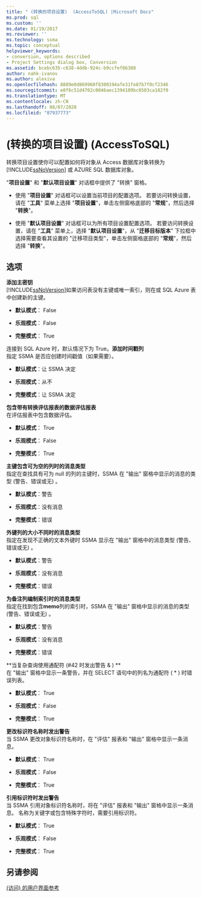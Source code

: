 ```yaml
---
title: " (转换的项目设置)  (AccessToSQL) |Microsoft Docs"
ms.prod: sql
ms.custom: ''
ms.date: 01/19/2017
ms.reviewer: ''
ms.technology: ssma
ms.topic: conceptual
helpviewer_keywords:
- conversion, options described
- Project Settings dialog box, Conversion
ms.assetid: bcebc635-c638-4ddb-924c-b9ccfef86388
author: nahk-ivanov
ms.author: alexiva
ms.openlocfilehash: 8889e0d869960f8300194afe31fe87b7f0cf2346
ms.sourcegitcommit: e8f6c51d4702c0046aec1394109bc0503ca182f0
ms.translationtype: MT
ms.contentlocale: zh-CN
ms.lasthandoff: 08/07/2020
ms.locfileid: "87937773"
---
```

# <a name="project-settings-conversion-accesstosql"></a> (转换的项目设置)  (AccessToSQL) 
转换项目设置使你可以配置如何将对象从 Access 数据库对象转换为 [!INCLUDE[ssNoVersion](../../includes/ssnoversion-md.md)] 或 AZURE SQL 数据库对象。  
  
"**项目设置**" 和 "**默认项目设置**" 对话框中提供了 "转换" 窗格。  
  
-   使用 "**项目设置**" 对话框可以设置当前项目的配置选项。 若要访问转换设置，请在 "**工具**" 菜单上选择 "**项目设置**"，单击左侧窗格底部的 "**常规**"，然后选择 "**转换**"。  
  
-   使用 "**默认项目设置**" 对话框可以为所有项目设置配置选项。 若要访问转换设置，请在 "**工具**" 菜单上，选择 "**默认项目设置**"，从 "**迁移目标版本**" 下拉框中选择需要查看其设置的 "迁移项目类型"，单击左侧窗格底部的 "**常规**"，然后选择 "**转换**"。  
  
## <a name="options"></a>选项  
**添加主密钥**  
[!INCLUDE[ssNoVersion](../../includes/ssnoversion-md.md)]如果访问表没有主键或唯一索引，则在或 SQL Azure 表中创建新的主键。  
  
-   **默认模式**： False  
  
-   **乐观模式**： False  
  
-   **完整模式**： True  
  
连接到 SQL Azure 时，默认情况下为 True。**添加时间戳列**  
指定 SSMA 是否应创建时间戳值（如果需要）。  
  
-   **默认模式**：让 SSMA 决定  
  
-   **乐观模式**：从不  
  
-   **完整模式**：让 SSMA 决定  
  
**包含带有转换评估报表的数据评估报表**  
在评估报表中包含数据评估。  
  
-   **默认模式**： True  
  
-   **乐观模式**： False  
  
-   **完整模式**： True  
  
**主键包含可为空的列时的消息类型**  
指定在查找具有可为 null 的列的主键时，SSMA 在 "输出" 窗格中显示的消息的类型 (警告、错误或无) 。  
  
-   **默认模式**：警告  
  
-   **乐观模式**：没有消息  
  
-   **完整模式**：错误  
  
**外键列的大小不同时的消息类型**  
指定在发现不正确的文本外键时 SSMA 显示在 "输出" 窗格中的消息类型 (警告、错误或无) 。  
  
-   **默认模式**：警告  
  
-   **乐观模式**：没有消息  
  
-   **完整模式**：错误  
  
**为备注列编制索引时的消息类型**  
指定在找到包含**memo**列的索引时，SSMA 在 "输出" 窗格中显示的消息的类型 (警告、错误或无) 。  
  
-   **默认模式**：警告  
  
-   **乐观模式**：没有消息  
  
-   **完整模式**：错误  
  
**当复杂查询使用通配符 (#42 时发出警告 \& ) **  
在 "输出" 窗格中显示一条警告，并在 SELECT 语句中的列名为通配符 ( * ) 时错误列表。  
  
-   **默认模式**： True  
  
-   **乐观模式**： False  
  
-   **完整模式**： True  
  
**更改标识符名称时发出警告**  
当 SSMA 更改对象标识符名称时，在 "评估" 报表和 "输出" 窗格中显示一条消息。  
  
-   **默认模式**： True  
  
-   **乐观模式**： False  
  
-   **完整模式**： True  
  
**引用标识符时发出警告**  
当 SSMA 引用对象标识符名称时，将在 "评估" 报表和 "输出" 窗格中显示一条消息。 名称为关键字或包含特殊字符时，需要引用标识符。  
  
-   **默认模式**： True  
  
-   **乐观模式**： False  
  
-   **完整模式**： True  
  
## <a name="see-also"></a>另请参阅  
[ (访问) 的用户界面参考](https://msdn.microsoft.com/af24c303-4a41-449b-9c86-d6558a97e839)  
  
